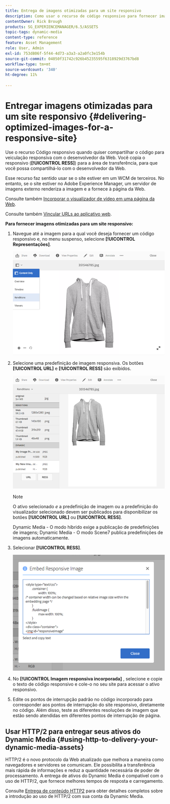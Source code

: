 ```yaml
---
title: Entrega de imagens otimizadas para um site responsivo
description: Como usar o recurso de código responsivo para fornecer imagens otimizadas
contentOwner: Rick Brough
products: SG_EXPERIENCEMANAGER/6.5/ASSETS
topic-tags: dynamic-media
content-type: reference
feature: Asset Management
role: User, Admin
exl-id: 753d806f-5f44-4d73-a3a3-a2a0fc3e154b
source-git-commit: 04050f31742c926b45235595f6318929d3767bd8
workflow-type: tm+mt
source-wordcount: '340'
ht-degree: 11%

---
```


# Entregar imagens otimizadas para um site responsivo {#delivering-optimized-images-for-a-responsive-site}

Use o recurso Código responsivo quando quiser compartilhar o código para veiculação responsiva com o desenvolvedor da Web. Você copia o responsivo (**[!UICONTROL RESS]**) para a área de transferência, para que você possa compartilhá-lo com o desenvolvedor da Web.

Esse recurso faz sentido usar se o site estiver em um WCM de terceiros. No entanto, se o site estiver no Adobe Experience Manager, um servidor de imagens externo renderiza a imagem e a fornece à página da Web.

Consulte também [Incorporar o visualizador de vídeo em uma página da Web](embed-code.md).

Consulte também [Vincular URLs ao aplicativo web](linking-urls-to-yourwebapplication.md).

**Para fornecer imagens otimizadas para um site responsivo:**

1. Navegue até a imagem para a qual você deseja fornecer um código responsivo e, no menu suspenso, selecione **[!UICONTROL Representações]**.

   ![chlimage_1-408](assets/chlimage_1-408.png)

1. Selecione uma predefinição de imagem responsiva. Os botões **[!UICONTROL URL]** e **[!UICONTROL RESS]** são exibidos.

   ![chlimage_1-409](assets/chlimage_1-208.png)

   >[!NOTE]
   >
   >O ativo selecionado *e* a predefinição de imagem ou a predefinição do visualizador selecionado devem ser publicados para disponibilizar os botões **[!UICONTROL URL]** ou **[!UICONTROL RESS]**.
   >
   >Dynamic Media - O modo híbrido exige a publicação de predefinições de imagens; Dynamic Media - O modo Scene7 publica predefinições de imagens automaticamente.

1. Selecionar **[!UICONTROL RESS]**.

   ![chlimage_1-410](assets/chlimage_1-410.png)

1. No **[!UICONTROL Imagem responsiva incorporada]** , selecione e copie o texto de código responsivo e cole-o no seu site para acessar o ativo responsivo.
1. Edite os pontos de interrupção padrão no código incorporado para corresponder aos pontos de interrupção do site responsivo, diretamente no código. Além disso, teste as diferentes resoluções de imagem que estão sendo atendidas em diferentes pontos de interrupção de página.

## Usar HTTP/2 para entregar seus ativos do Dynamic Media {#using-http-to-delivery-your-dynamic-media-assets}

HTTP/2 é o novo protocolo da Web atualizado que melhora a maneira como navegadores e servidores se comunicam. Ele possibilita a transferência mais rápida de informações e reduz a quantidade necessária de poder de processamento. A entrega de ativos do Dynamic Media é compatível com o uso de HTTP/2, que fornece melhores tempos de resposta e carregamento.

Consulte [Entrega de conteúdo HTTP2](http2.md) para obter detalhes completos sobre a introdução ao uso de HTTP/2 com sua conta da Dynamic Media.
